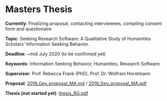 # Masters Thesis
__Currently__: Finalizing proposal, contacting interviewees, compiling consent form and questionaire

__Topic__: Seeking Research Software: A Qualitative Study of Humanities Scholars' Information Seeking Behavior.

__Deadline__: ~mid July 2020 (to be confirmed yet)

__Keywords__: Information Seeking Behavior, Humanities, Research Software

__Supervisor__: Prof. Rebecca Frank (PhD), Prof. Dr. Wolfram Horstmann

__Proposal__: [2019_Gey_proposal_MA.md](2019_Gey_proposal_MA.md) / [2019_Gey_proposal_MA.pdf](2019_Gey_proposal_MA.pdf)

__Thesis (not started yet)__: [thesis_RG.pdf](thesis_RG.pdf) 
